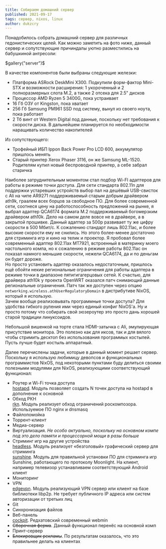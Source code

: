 ```yaml
---
title: Собираем домашний сервер
published: 2021-09-17
tags: сервер, nixos, linux
author: dukzcry
---
```


Понадобилось собрать домашний сервер для различных гедонистических целей. Как можно заметить на фото ниже, данный сервер и сопутствующие причиндалы уютно разместились на бабушкиной антресоли:

$gallery("server")$

В качестве компонентов были выбраны следующие железки:

- Платформа ASRock DeskMini X300. Подкупили форм-фактор Mini-STX и возможности расширения: 1 укороченный и 2 полноразмерных слота M.2, а также 2 отсека для 2.5" дисков
- Процессор AMD Ryzen 5 3400G, пока устраивает
- 16 Гб ОЗУ от Kingston, пока хватает
- 256 Гб Samsung PM961 SSD под систему, вынул из своего ноута, пока работает
- 2 Тб винт от Western Digital под данные, поскольку нет требования к скорости диска. В дальнейшем планируется по необходимости наращивать количество накопителей

Из сопутствующего:

- Трофейный ИБП Ippon Back Power Pro LCD 600, аккумулятор пришлось менять
- Старый принтер Xerox Phaser 3116, он же Samsung ML-1520. Родителям купил новый беспроводной принтер, а себе забрал старичка

Наиболее затруднительным моментом стал подбор Wi-FI адаптеров для работы в режиме точки доступа. Для сети стандарта 802.11n для поддержки устаревших устройств выбор пал на дешёвый USB-свисток с Ali на чипе AR9271 поддерживаемый старым добрым драйвером ath9k, граалем всех борцов за свободное ПО. Для более современной сети, соотнеся цену на работоспособность предложений на рынке, я выбрал адаптер QCA6174 формата M.2 поддерживаемый богомерзким драйвером ath10k. Дело на самом деле вовсе не в драйвере, а в закрытой прошивке. Данный адаптер за 500р развивает ту же цифру скорости в 500 Мбит/с. К сожалению стандарт лишь 802.11ac, и более высокие скорости ему не снились. Но этого более-менее достаточно для стриминга игр и кино на телик и проектор. Я пробовал более современный адаптер 802.11ax MT7921, встроенный в материнку моего настольного компа, но к сожалению в режиме работы 802.11ac он показал намного меньшие скорости, нежели QCA6174, да и по деньгам он будет дороже.  
Но просто установить адаптер оказалось недостаточным, пришлось ещё обойти некие региональные ограничения для работы адаптера в режиме точки в диапазоне пятигигагерцовых сетей. К счастью, для драйвера ath10k у проекта OpenWRT оказался патч снимающий данные региональные ограничения. Патч так же доступен через опцию `networking.wireless.athUserRegulatoryDomain` в дистрибутиве NixOS, который я использую.  
Зачем вообще реализовывать программные точки доступа? Для удобства гибкого руления ими через единый конфиг NixOS'а. Ну и просто потому что собирать свой зюзероутер это просто дань хорошей старой традиции линуксоидов.

Небольшой вишенкой на торте стала HDMI-затычка с Ali, эмулирующая присутствие монитора. Это полезно как для иксов, так и для вялого чтобы стримить десктоп без использования программых костылей. Пусть лучше будет костыль аппаратный.

Далее перечислены задачи, которые в данный момент решает сервер. Поскольку я использую любимицу девопсов и функциональных программистов NixOS, под некоторыми пунктами буду делиться своими полезными модулями для NixOS, реализующими соответствующий функционал:

- Роутер и Wi-Fi точка доступа  
[hostapd](https://github.com/repos-holder/nur-packages/tree/master/modules/hostapd). Модуль позволяет создать N точек доступа на hostapd в дополнение к основной
- Обход РКН  
[rkn](https://github.com/repos-holder/nur-packages/blob/master/modules/rkn.nix). Модуль реализует обход ограничений роскомпозора. Используемое ПО nginx и dnsmasq
- Файлопомойка
- Торрент-клиент
- Медиа-сервер
- Виртуализация. _Не особо актуально, поскольку на основном компе под это дело памяти и процессорной мощи в разы больше_
- Стриминг игр на другие устройства  
[headless](https://github.com/repos-holder/nur-packages/blob/master/modules/headless.nix). Модуль реализует «безголовый» графический сервер для стриминга  
[sunshine](https://github.com/repos-holder/nur-packages/blob/master/modules/sunshine.nix). Модуль для правильной установки ПО для стриминга игр Sunshine, работающего по протоколу Moonlight. На клиент, например телевизор устанавливаем соответствующий Android клиент
- Мониторинг
- VPN  
[edgevpn](https://github.com/repos-holder/nur-packages/blob/master/modules/edgevpn.nix). Модуль реализующий VPN сервер или клиент на базе библиотеки libp2p. Не требует публичного IP адреса или систем авторизации от третьих лиц
- Git
- Синхронизация файлов
- Веб-панель  
[cockpit](https://github.com/repos-holder/nur-packages/blob/master/modules/cockpit.nix). Редхатовский современный webmin
- ~~Сборочная ферма~~. Данный функционал перенёс на основной комп
- Принт-сервер
- ~~Блокировщик рекламы~~. По результатам оказалось, что это правильнее делать на клиентах